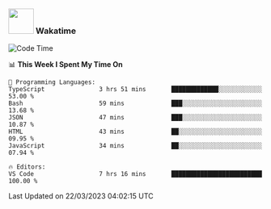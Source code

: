 ### <img src="https://media.giphy.com/media/VgCDAzcKvsR6OM0uWg/giphy.gif" width="50"> Wakatime

  <!--START_SECTION:waka-->
![Code Time](http://img.shields.io/badge/Code%20Time-1%2C324%20hrs%206%20mins-blue)

📊 **This Week I Spent My Time On** 

```text
💬 Programming Languages: 
TypeScript               3 hrs 51 mins       █████████████░░░░░░░░░░░░   53.00 % 
Bash                     59 mins             ███░░░░░░░░░░░░░░░░░░░░░░   13.68 % 
JSON                     47 mins             ███░░░░░░░░░░░░░░░░░░░░░░   10.87 % 
HTML                     43 mins             ██░░░░░░░░░░░░░░░░░░░░░░░   09.95 % 
JavaScript               34 mins             ██░░░░░░░░░░░░░░░░░░░░░░░   07.94 % 

🔥 Editors: 
VS Code                  7 hrs 16 mins       █████████████████████████   100.00 % 
```


 Last Updated on 22/03/2023 04:02:15 UTC
<!--END_SECTION:waka-->
